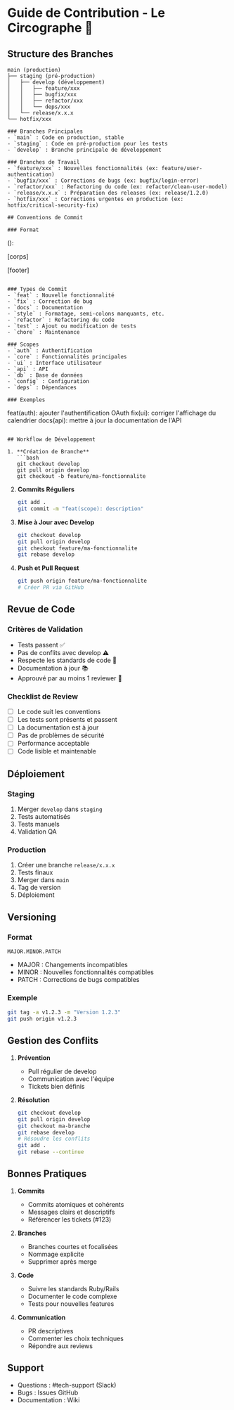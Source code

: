 # Guide de Contribution - Le Circographe 🎪

## Structure des Branches

```
main (production)
├── staging (pré-production)
│   ├── develop (développement)
│   │   ├── feature/xxx
│   │   ├── bugfix/xxx
│   │   ├── refactor/xxx
│   │   └── deps/xxx
│   └── release/x.x.x
└── hotfix/xxx

### Branches Principales
- `main` : Code en production, stable
- `staging` : Code en pré-production pour les tests
- `develop` : Branche principale de développement

### Branches de Travail
- `feature/xxx` : Nouvelles fonctionnalités (ex: feature/user-authentication)
- `bugfix/xxx` : Corrections de bugs (ex: bugfix/login-error)
- `refactor/xxx` : Refactoring du code (ex: refactor/clean-user-model)
- `release/x.x.x` : Préparation des releases (ex: release/1.2.0)
- `hotfix/xxx` : Corrections urgentes en production (ex: hotfix/critical-security-fix)

## Conventions de Commit

### Format
```
<type>(<scope>): <description>

[corps]

[footer]
```

### Types de Commit
- `feat` : Nouvelle fonctionnalité
- `fix` : Correction de bug
- `docs` : Documentation
- `style` : Formatage, semi-colons manquants, etc.
- `refactor` : Refactoring du code
- `test` : Ajout ou modification de tests
- `chore` : Maintenance

### Scopes
- `auth` : Authentification
- `core` : Fonctionnalités principales
- `ui` : Interface utilisateur
- `api` : API
- `db` : Base de données
- `config` : Configuration
- `deps` : Dépendances

### Exemples
```
feat(auth): ajouter l'authentification OAuth
fix(ui): corriger l'affichage du calendrier
docs(api): mettre à jour la documentation de l'API
```

## Workflow de Développement

1. **Création de Branche**
   ```bash
   git checkout develop
   git pull origin develop
   git checkout -b feature/ma-fonctionnalite
   ```

2. **Commits Réguliers**
   ```bash
   git add .
   git commit -m "feat(scope): description"
   ```

3. **Mise à Jour avec Develop**
   ```bash
   git checkout develop
   git pull origin develop
   git checkout feature/ma-fonctionnalite
   git rebase develop
   ```

4. **Push et Pull Request**
   ```bash
   git push origin feature/ma-fonctionnalite
   # Créer PR via GitHub
   ```

## Revue de Code

### Critères de Validation
- Tests passent ✅
- Pas de conflits avec develop ⚠️
- Respecte les standards de code 📝
- Documentation à jour 📚
- Approuvé par au moins 1 reviewer 👥

### Checklist de Review
- [ ] Le code suit les conventions
- [ ] Les tests sont présents et passent
- [ ] La documentation est à jour
- [ ] Pas de problèmes de sécurité
- [ ] Performance acceptable
- [ ] Code lisible et maintenable

## Déploiement

### Staging
1. Merger `develop` dans `staging`
2. Tests automatisés
3. Tests manuels
4. Validation QA

### Production
1. Créer une branche `release/x.x.x`
2. Tests finaux
3. Merger dans `main`
4. Tag de version
5. Déploiement

## Versioning

### Format
`MAJOR.MINOR.PATCH`
- MAJOR : Changements incompatibles
- MINOR : Nouvelles fonctionnalités compatibles
- PATCH : Corrections de bugs compatibles

### Exemple
```bash
git tag -a v1.2.3 -m "Version 1.2.3"
git push origin v1.2.3
```

## Gestion des Conflits

1. **Prévention**
   - Pull régulier de develop
   - Communication avec l'équipe
   - Tickets bien définis

2. **Résolution**
   ```bash
   git checkout develop
   git pull origin develop
   git checkout ma-branche
   git rebase develop
   # Résoudre les conflits
   git add .
   git rebase --continue
   ```

## Bonnes Pratiques

1. **Commits**
   - Commits atomiques et cohérents
   - Messages clairs et descriptifs
   - Référencer les tickets (#123)

2. **Branches**
   - Branches courtes et focalisées
   - Nommage explicite
   - Supprimer après merge

3. **Code**
   - Suivre les standards Ruby/Rails
   - Documenter le code complexe
   - Tests pour nouvelles features

4. **Communication**
   - PR descriptives
   - Commenter les choix techniques
   - Répondre aux reviews

## Support

- Questions : #tech-support (Slack)
- Bugs : Issues GitHub
- Documentation : Wiki 